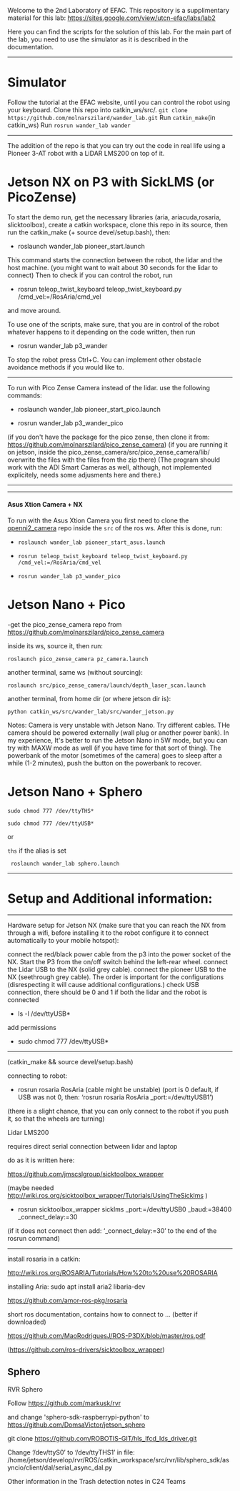 Welcome to the 2nd Laboratory of EFAC.
This repository is a supplimentary material for this lab: https://sites.google.com/view/utcn-efac/labs/lab2

Here you can find the scripts for the solution of this lab.
For the main part of the lab, you need to use the simulator as it is described in the documentation.

__________

# Simulator

Follow the tutorial at the EFAC website, until you can control the robot using your keyboard.
Clone this repo into catkin_ws/src/. ```git clone https://github.com/molnarszilard/wander_lab.git```
Run ```catkin_make```(in catkin_ws)
Run ```rosrun wander_lab wander```

__________

The addition of the repo is that you can try out the code in real life using a Pioneer 3-AT robot with a LiDAR LMS200 on top of it.

# Jetson NX on P3 with SickLMS (or PicoZense)

To start the demo run, get the necessary libraries (aria, ariacuda,rosaria, slicktoolbox), create a catkin workspace, clone this repo in its source, then run the catkin_make (+ source devel/setup.bash), then:

 - roslaunch wander_lab pioneer_start.launch

This command starts the connection between the robot, the lidar and the host machine. (you might want to wait about 30 seconds for the lidar to connect)
Then to check if you can control the robot, run

 - rosrun teleop_twist_keyboard teleop_twist_keyboard.py /cmd_vel:=/RosAria/cmd_vel

and move around.

To use one of the scripts, make sure, that you are in control of the robot whatever happens to it depending on the code written, then run 

 - rosrun wander_lab p3_wander

To stop the robot press Ctrl+C.
You can implement other obstacle avoidance methods if you would like to.

_______
To run with Pico Zense Camera instead of the lidar. use the following commands:
 - roslaunch wander_lab pioneer_start_pico.launch

 - rosrun wander_lab p3_wander_pico

 (if you don't have the package for the pico zense, then clone it from: https://github.com/molnarszilard/pico_zense_camera)
 (if you are running it on jetson, inside the pico_zense_camera/src/pico_zense_camera/lib/ overwrite the files with the files from the zip there)
 (The program should work with the ADI Smart Cameras as well, although, not implemented explicitely, needs some adjusments here and there.)

___________

_______
#### Asus Xtion Camera + NX
To run with the Asus Xtion Camera you first need to clone the [openni2_camera](https://github.com/ros-drivers/openni2_camera) repo inside the `src` of the ros ws. After this is done, run:

- ```roslaunch wander_lab pioneer_start_asus.launch```

- ```rosrun teleop_twist_keyboard teleop_twist_keyboard.py /cmd_vel:=/RosAria/cmd_vel```

- ```rosrun wander_lab p3_wander_pico```

# Jetson Nano + Pico

-get the pico_zense_camera repo from https://github.com/molnarszilard/pico_zense_camera

inside its ws, source it, then run:

```roslaunch pico_zense_camera pz_camera.launch```

another terminal, same ws (without sourcing):

```roslaunch src/pico_zense_camera/launch/depth_laser_scan.launch```

another terminal, from home dir (or where jetson dir is):

```python catkin_ws/src/wander_lab/src/wander_jetson.py```

Notes: Camera is very unstable with Jetson Nano. Try different cables. THe camera should be powered externally (wall plug or another power bank). In my experience, It's better to run the Jetson Nano in 5W mode, but you can try with MAXW mode as well (if you have time for that sort of thing). The powerbank of the motor (sometimes of the camera) goes to sleep after a while (1-2 minutes), push the button on the powerbank to recover.


# Jetson Nano + Sphero

```sudo chmod 777 /dev/ttyTHS*```

```sudo chmod 777 /dev/ttyUSB*```

or

```ths``` if the alias is set

``` roslaunch wander_lab sphero.launch```
_______
# Setup and Additional information:

_______
Hardware setup for Jetson NX (make sure that you can reach the NX from through a wifi, before installing it to the robot configure it to connect automatically to your mobile hotspot):

connect the red/black power cable from the p3 into the power socket of the NX.
Start the P3 from the on/off switch behind the left-rear wheel.
connect the Lidar USB to the NX (solid grey cable).
connect the pioneer USB to the NX (seethrough grey cable). The order is important for the configurations (disrespecting it will cause additional configurations.)
check USB connection, there should be 0 and 1 if both the lidar and the robot is connected

 - ls -l /dev/ttyUSB*

add permissions

 - sudo chmod 777 /dev/ttyUSB*

_____________
(catkin_make && source devel/setup.bash)

connecting to robot:

 - rosrun rosaria RosAria
 (cable might be unstable) (port is 0 default, if USB was not 0, then: ‘rosrun rosaria RosAria _port:=/dev/ttyUSB1’)

(there is a slight chance, that you can only connect to the robot if you push it, so that the wheels are turning)

Lidar LMS200

requires direct serial connection between lidar and laptop 


do as it is written here:

https://github.com/jmscslgroup/sicktoolbox_wrapper

(maybe needed http://wiki.ros.org/sicktoolbox_wrapper/Tutorials/UsingTheSicklms )

 - rosrun sicktoolbox_wrapper sicklms _port:=/dev/ttyUSB0 _baud:=38400 _connect_delay:=30


(if it does not connect then add: ‘_connect_delay:=30’ to the end of the rosrun command)


___
install rosaria in a catkin:

http://wiki.ros.org/ROSARIA/Tutorials/How%20to%20use%20ROSARIA

installing Aria: sudo apt install aria2 libaria-dev

https://github.com/amor-ros-pkg/rosaria

short ros documentation, contains how to connect to … (better if downloaded)

https://github.com/MaoRodriguesJ/ROS-P3DX/blob/master/ros.pdf


(https://github.com/ros-drivers/sicktoolbox_wrapper)

## Sphero

RVR Sphero 

Follow  https://github.com/markusk/rvr 

and change 'sphero-sdk-raspberrypi-python' to https://github.com/DomsaVictor/jetson_sphero  

 

git clone https://github.com/ROBOTIS-GIT/hls_lfcd_lds_driver.git  

 

Change ‘/dev/ttyS0’ to  ‘/dev/ttyTHS1’ in file: /home/jetson/develop/rvr/ROS/catkin_workspace/src/rvr/lib/sphero_sdk/asyncio/client/dal/serial_async_dal.py  

Other information in the Trash detection notes in C24 Teams
